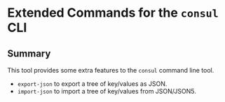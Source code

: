 # Extended Commands for the `consul` CLI

## Summary

This tool provides some extra features to the `consul` command line tool.

- `export-json` to export a tree of key/values as JSON.
- `import-json` to import a tree of key/values from JSON/JSON5.
